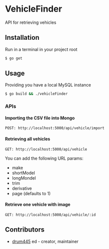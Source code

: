 # VehicleFinder

API for retrieving vehicles

## Installation
Run in a terminal in your project root

```bash
$ go get
```

## Usage
Providing you have a local MySQL instance

```bash
$ go build && ./vehicleFinder
```
### APIs
#### Importing the CSV file into Mongo
```
POST: http://localhost:5000/api/vehicle/import
```

#### Retrieving all vehicles
```
GET: http://localhost:5000/api/vehicle
```
You can add the following URL params:<br>
- make
- shortModel
- longMondel
- trim
- derivative
- page (defaults to 1)

#### Retrieve one vehicle with image
```
GET: http://localhost:5000/api/vehicle/:id
```

## Contributors

- [drum445](https://github.com/drum445) ed - creator, maintainer
